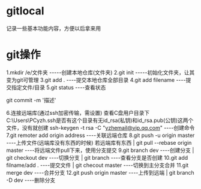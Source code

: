 # gitlocal
记录一些基本功能内容，方便以后拿来用

# git操作
1.mkdir /e/文件夹    -----创建本地仓库(文件夹)
2.git init    -----初始化文件夹，让其变为git可管理
3.git add .    ----提交本地仓库全部目录
4.git add filename    ----提交指定文件/目录
5.git status    ----查看状态

git commit -m '描述'

6.连接远端库(通过ssh加密传输，需设置)
    查看C盘用户目录下C:\Users\PCyzh\.ssh是否有这个目录有无id_rsa(私钥)和id_rsa.pub(公钥)这两个文件，没有就创建
    ssh-keygen -t rsa -C "yzhemail@vip.qq.com"    ----创建命令
7.git remoter add origin address    ----关联远端仓库
8.git push -u origin master    ----上传文件(远端库没有东西的时候)
若远端库有东西  |  git pull --rebase origin master    ----将远端文件pull下来，使用分支提交
9.git branch dev    ----创建分支  |  git checkout dev    ----切换分支  |  git branch    ----查看分支是否创建
10.git add filname/add .    ----提交文件  |  git checout master    ----切换到主分支合并
11.git merge dev    ----合并分支
12.git push origin master    ----上传到远端  |  git branch -D dev    ----删除分支 
